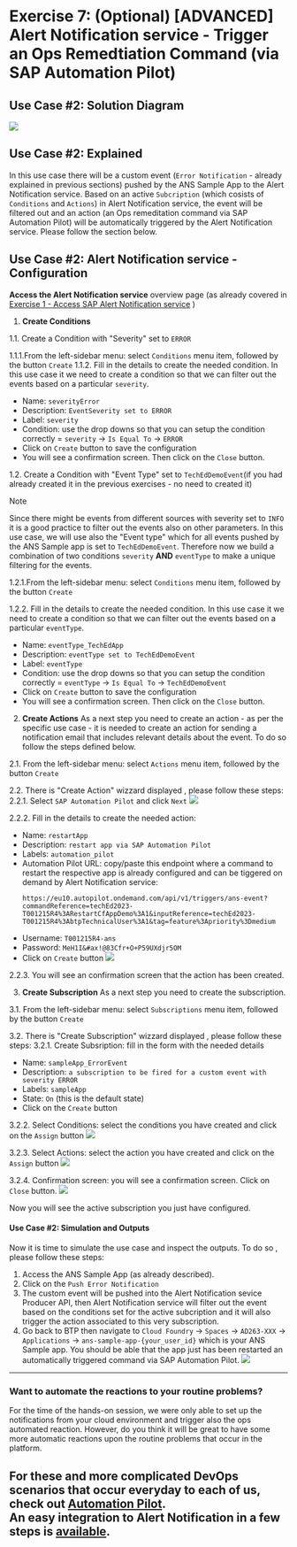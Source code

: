 # Exercise 7: (Optional) [ADVANCED] Alert Notification service - Trigger an Ops Remedtiation Command (via SAP Automation Pilot)

## Use Case #2: Solution Diagram
![](./images/ans-047.png)

## Use Case #2: Explained
In this use case there will be a custom event (`Error Notification` - already explained in previous sections) pushed by the ANS Sample App to the Alert Notification service. Based on an active `Subcription` (which cosists of `Conditions` and `Actions`) in Alert Notification service, the event will be filtered out and an action (an Ops remeditation command via SAP Automation Pilot) will be automatically triggered by the Alert Notification service. Please follow the section below. 

## Use Case #2: Alert Notification service - Configuration

**Access the Alert Notification service** overview page (as already covered in [Exercise 1 - Access SAP Alert Notification service](https://github.com/SAP-samples/teched2023-AD263/tree/main/exercises/ex1#access-sap-alert-notification-service) )

1. **Create Conditions**

1.1. Create a Condition with "Severity" set to `ERROR`

1.1.1.From the left-sidebar menu: select `Conditions` menu item, followed by the button `Create`
1.1.2. Fill in the  details to create the needed condition. In this use case it we need to create a condition so that we can filter out the events based on a particular `severity`. 
* Name:  `severityError`
* Description: `EventSeverity set to ERROR`
* Label: `severity`
* Condition: use the drop downs so that you can setup the condition correctly = `severity` ->  `Is Equal To` -> `ERROR`
* Click on `Create` button to save the configuration
* You will see a confirmation screen. Then click on the `Close` button. 

1.2. Create a Condition with "Event Type" set to `TechEdDemoEvent`(if you had already created it in the previous exercises - no need to created it)
> [!NOTE]
> Since there might be events from different sources with severity set to `INFO` it is a good practice to filter out the events also on other parameters. In this use case, we will use also the "Event type" which for all events pushed by the ANS Sample app is set to `TechEdDemoEvent`. Therefore now we build a combination of two conditions `severity` **AND** `eventType` to make a unique filtering for the events.

1.2.1.From the left-sidebar menu: select `Conditions` menu item, followed by the button `Create`

1.2.2. Fill in the  details to create the needed condition. In this use case it we need to create a condition so that we can filter out the events based on a particular `eventType`. 
* Name:  `eventType_TechEdApp`
* Description: `eventType set to TechEdDemoEvent`
* Label: `eventType`
* Condition: use the drop downs so that you can setup the condition correctly = `eventType` ->  `Is Equal To` -> `TechEdDemoEvent`
* Click on `Create` button to save the configuration
* You will see a confirmation screen. Then click on the `Close` button. 

2. **Create Actions**
As a next step you need to create an action - as per the specific use case - it is needed to create an action for sending a notification email that includes relevant details about the event. To do so follow the steps defined below. 

2.1. From the left-sidebar menu: select `Actions` menu item, followed by the button `Create`

2.2. There is "Create Action" wizzard displayed , please follow these steps:
2.2.1. Select `SAP Automation Pilot` and click `Next`
![](./images/ans-048.png)

2.2.2. Fill in the  details to create the needed action: 
* Name: `restartApp`
* Description: `restart app via SAP Automation Pilot`
* Labels: `automation_pilot`
* Automation Pilot URL: copy/paste this endpoint where a command to restart the respective app is already configured and can be tiggered on demand by Alert Notification service:
  ```
  https://eu10.autopilot.ondemand.com/api/v1/triggers/ans-event?commandReference=techEd2023-T001215R4%3ARestartCfAppDemo%3A1&inputReference=techEd2023-T001215R4%3AbtpTechnicalUser%3A1&tag=feature%3Apriority%3Dmedium
  ```
* Username: `T001215R4-ans`
* Password: `MeH1I&#ax!@83Cfr+O+P59UXdjr5OM`
* Click on `Create` button
![](./images/ans-049.png)

2.2.3. You will see an confirmation screen that the action has been created. 



3. **Create Subscription**
As a next step you need to create the subscription.

3.1. From the left-sidebar menu: select `Subscriptions` menu item, followed by the button `Create`

3.2. There is "Create Subscription" wizzard displayed , please follow these steps:
3.2.1. Create Subsription: fill in the form with the needed details 
* Name: `sampleApp_ErrorEvent`
* Description: `a subscription to be fired for a custom event with severity ERROR`
* Labels: `sampleApp`
* State: `On` (this is the default state)
* Click on the `Create` button

3.2.2. Select Conditions: select the conditions you have created and click on the `Assign` button
![](./images/ans-050.png)

3.2.3. Select Actions: select the action you have created and click on the `Assign` button
![](./images/ans-051.png)

3.2.4. Confirmation screen: you will see a confirmation screen. Click on `Close` button. 
![](./images/ans-052.png)

Now you will see the active subscription you just have configured.



#### Use Case #2: Simulation and Outputs 

Now it is time to simulate the use case and inspect the outputs. To do so , please follow these steps: 

1. Access the ANS Sample App (as already described).
2. Click on the `Push Error Notification`
3. The custom event will be pushed into the Alert Notification sevice Producer API, then Alert Notification service will filter out the event based on the conditions set for the active subcription and it will also trigger the action associated to this very subscription.
4. Go back to BTP then navigate to `Cloud Foundry` -> `Spaces` -> `AD263-XXX` -> `Applications` -> `ans-sample-app-{your_user_id}` which is your ANS Sample app. You should be able that the app just has been restarted an automatically triggered command via SAP Automation Pilot. 
![](./images/ans-053.png)


--- 
### **Want to automate the reactions to your routine problems?**
For the time of the hands-on session, we were only able to set up the notifications from your cloud environment and trigger also the ops automated reaction. However, do you think it will be great to have some more automatic
reactions upon the routine problems that occur in the platform.

For these and more complicated DevOps scenarios that occur everyday to each of us, check out [Automation Pilot](https://help.sap.com/viewer/DRAFT/de3900c419f5492a8802274c17e07049/Cloud/en-US/4536e41c57aa442095ccbac977965f26.html).  
An easy integration to Alert Notification in a few steps is [available](https://help.sap.com/viewer/DRAFT/de3900c419f5492a8802274c17e07049/Cloud/en-US/684d09a964d14d07ac3d6b3a2754765a.html).
---


